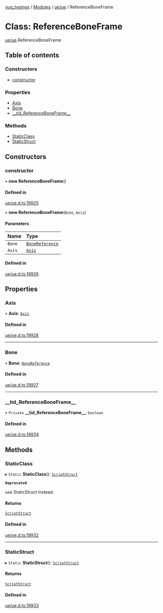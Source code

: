 [yug_typings](../README.md) / [Modules](../modules.md) / [ue/ue](../modules/ue_ue.md) / ReferenceBoneFrame

# Class: ReferenceBoneFrame

[ue/ue](../modules/ue_ue.md).ReferenceBoneFrame

## Table of contents

### Constructors

- [constructor](ue_ue.ReferenceBoneFrame.md#constructor)

### Properties

- [Axis](ue_ue.ReferenceBoneFrame.md#axis)
- [Bone](ue_ue.ReferenceBoneFrame.md#bone)
- [\_\_tid\_ReferenceBoneFrame\_\_](ue_ue.ReferenceBoneFrame.md#__tid_referenceboneframe__)

### Methods

- [StaticClass](ue_ue.ReferenceBoneFrame.md#staticclass)
- [StaticStruct](ue_ue.ReferenceBoneFrame.md#staticstruct)

## Constructors

### constructor

• **new ReferenceBoneFrame**()

#### Defined in

[ue/ue.d.ts:19925](https://github.com/YugMetaverse/yug_typings/blob/b7d9b19/ue/ue.d.ts#L19925)

• **new ReferenceBoneFrame**(`Bone`, `Axis`)

#### Parameters

| Name | Type |
| :------ | :------ |
| `Bone` | [`BoneReference`](ue_ue.BoneReference.md) |
| `Axis` | [`Axis`](ue_ue.Axis.md) |

#### Defined in

[ue/ue.d.ts:19926](https://github.com/YugMetaverse/yug_typings/blob/b7d9b19/ue/ue.d.ts#L19926)

## Properties

### Axis

• **Axis**: [`Axis`](ue_ue.Axis.md)

#### Defined in

[ue/ue.d.ts:19928](https://github.com/YugMetaverse/yug_typings/blob/b7d9b19/ue/ue.d.ts#L19928)

___

### Bone

• **Bone**: [`BoneReference`](ue_ue.BoneReference.md)

#### Defined in

[ue/ue.d.ts:19927](https://github.com/YugMetaverse/yug_typings/blob/b7d9b19/ue/ue.d.ts#L19927)

___

### \_\_tid\_ReferenceBoneFrame\_\_

• `Private` **\_\_tid\_ReferenceBoneFrame\_\_**: `boolean`

#### Defined in

[ue/ue.d.ts:19934](https://github.com/YugMetaverse/yug_typings/blob/b7d9b19/ue/ue.d.ts#L19934)

## Methods

### StaticClass

▸ `Static` **StaticClass**(): [`ScriptStruct`](ue_ue.ScriptStruct.md)

**`Deprecated`**

use StaticStruct instead.

#### Returns

[`ScriptStruct`](ue_ue.ScriptStruct.md)

#### Defined in

[ue/ue.d.ts:19932](https://github.com/YugMetaverse/yug_typings/blob/b7d9b19/ue/ue.d.ts#L19932)

___

### StaticStruct

▸ `Static` **StaticStruct**(): [`ScriptStruct`](ue_ue.ScriptStruct.md)

#### Returns

[`ScriptStruct`](ue_ue.ScriptStruct.md)

#### Defined in

[ue/ue.d.ts:19933](https://github.com/YugMetaverse/yug_typings/blob/b7d9b19/ue/ue.d.ts#L19933)
